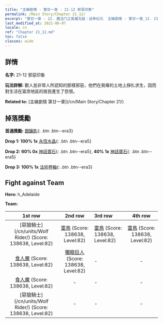 ```yaml
---
title: "主線劇情 - 第廿一章 - 21-12 邪惡印象"
permalink: /Main Story/Chapter 21_12/
excerpt: "第廿一章 - 12. 魔法门之英雄无敌：战争纪元  主線劇情 - 第廿一章_12. 21-12 邪惡印象"
last_modified_at: 2021-06-07
locale: cn
ref: "Chapter 21_12.md"
toc: false
classes: wide
---
```


## 詳情

 **名字:** 21-12 邪惡印象

 **玩法詳解:** 獸人並非常人所認知的那樣邪惡，他們在貧瘠的土地上掙扎求生，因而對生活在富庶地區的居民產生了怨恨。

 **Related to:** [主線劇情 第廿一章](/cn/Main Story/Chapter 21/)

## 掉落獎勵

 **首通獎勵:** [銀鑰匙](/cn/Items/con_693/){: .btn .btn--era3}

 **Drop 1:** **100% 1x** [永恆水晶](/cn/Items/mat_73/){: .btn .btn--era5}

 **Drop 2:** **60% 0x** [神話寶石](/cn/Items/mat_65/){: .btn .btn--era5}, **40% 1x** [神話寶石](/cn/Items/mat_65/){: .btn .btn--era5}

 **Drop 3:** **100% 1x** [法術卷軸](/cn/Items/con_694/){: .btn .btn--era3}


## Fight against Team
 **Hero:** h_Adelaide

 **Team:**


  | 1st row | 2nd row | 3rd row | 4th row |
  |:----:|:----:|:----|:----:|
  | [惡狼騎士](/cn/units/Wolf Rider/) (Score: 138638, Level:82)  | [雷鳥](/cn/units/Roc/) (Score: 138638, Level:82)  | [雷鳥](/cn/units/Roc/) (Score: 138638, Level:82)  | [雷鳥](/cn/units/Roc/) (Score: 138638, Level:82)  |
  | [食人魔](/cn/units/Ogre/) (Score: 138638, Level:82)  | [獨眼巨人](/cn/units/Cyclops/) (Score: 138638, Level:82)  | - | - |
  | [食人魔](/cn/units/Ogre/) (Score: 138638, Level:82)  | - | - | - |
  | [惡狼騎士](/cn/units/Wolf Rider/) (Score: 138638, Level:82)  | - | - | - |


